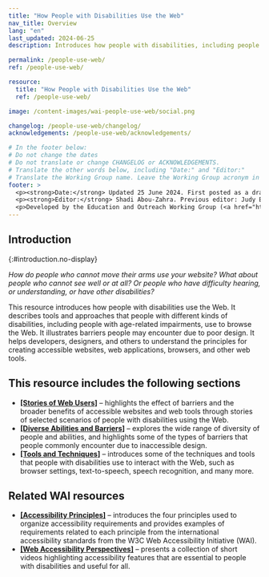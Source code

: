 ```yaml
---
title: "How People with Disabilities Use the Web"
nav_title: Overview
lang: "en"
last_updated: 2024-06-25
description: Introduces how people with disabilities, including people with age-related impairments, use the Web.

permalink: /people-use-web/
ref: /people-use-web/

resource:
  title: "How People with Disabilities Use the Web"
  ref: /people-use-web/

image: /content-images/wai-people-use-web/social.png

changelog: /people-use-web/changelog/
acknowledgements: /people-use-web/acknowledgements/

# In the footer below:
# Do not change the dates
# Do not translate or change CHANGELOG or ACKNOWLEDGEMENTS.
# Translate the other words below, including "Date:" and "Editor:"
# Translate the Working Group name. Leave the Working Group acronym in English.
footer: >
  <p><strong>Date:</strong> Updated 25 June 2024. First posted as a draft in 1999.<!-- CHANGELOG.--></p>
  <p><strong>Editor:</strong> Shadi Abou-Zahra. Previous editor: Judy Brewer. See ACKNOWLEDGEMENTS for additional editors and contributors.</p>
  <p>Developed by the Education and Outreach Working Group (<a href="http://www.w3.org/WAI/EO/">EOWG</a>) with support from the <a href="https://www.w3.org/WAI/about/projects/wai-guide/">WAI-Guide Project</a> and <a href="https://www.w3.org/WAI/WAI-AGE/">WAI-AGE Project</a> co-funded by the European Commission (EC).</p>
---
```


## Introduction
{:#introduction.no-display}

*How do people who cannot move their arms use your website? What about people who cannot see well or at all? Or people who have difficulty hearing, or understanding, or have other disabilities?*

This resource introduces how people with disabilities use the Web. It describes tools and approaches that people with different kinds of disabilities, including people with age-related impairments, use to browse the Web. It illustrates barriers people may encounter due to poor design. It helps developers, designers, and others to understand the principles for creating accessible websites, web applications, browsers, and other web tools.

## This resource includes the following sections

-   **[[Stories of Web Users]](/people-use-web/user-stories/)** – highlights the effect of barriers and the broader benefits of accessible websites and web tools through stories of selected scenarios of people with disabilities using the Web.
-   **[[Diverse Abilities and Barriers]](/people-use-web/abilities-barriers/)** – explores the wide range of diversity of people and abilities, and highlights some of the types of barriers that people commonly encounter due to inaccessible design.
-   **[[Tools and Techniques]](/people-use-web/tools-techniques/)** – introduces some of the techniques and tools that people with disabilities use to interact with the Web, such as browser settings, text-to-speech, speech recognition, and many more.

## Related WAI resources

-   **[[Accessibility Principles]](/fundamentals/accessibility-principles/)** – introduces the four principles used to organize accessibility requirements and provides examples of requirements related to each principle from the international accessibility standards from the W3C Web Accessibility Initiative (WAI).
-   **[[Web Accessibility Perspectives]](/perspective-videos/)** – presents a collection of short videos highlighting accessibility features that are essential to people with disabilities and useful for all.

